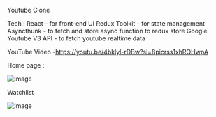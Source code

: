 Youtube Clone

Tech :
React - for front-end UI
Redux Toolkit - for state management
Asyncthunk - to fetch and store async function to redux store
Google Youtube V3 API - to fetch youtube realtime data

YouTube Video -https://youtu.be/4bklyl-rDBw?si=8picrss1xhROHwpA

Home page :

![image](https://github.com/kiransalve/youtube-clone-reactjs/assets/90862340/6f6bb2bf-9add-4bd9-a0cb-bce8aaa6ef91)


Watchlist 

![image](https://github.com/kiransalve/youtube-clone-reactjs/assets/90862340/6cf95e0e-c8d7-4532-a082-de123f0a30d1)

